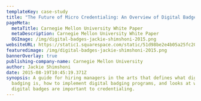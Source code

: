 ```yaml
---
templateKey: case-study
title: "The Future of Micro Credentialing: An Overview of Digital Badges for the Arts"
pageMeta:
  metaTitle: Carnegie Mellon University White Paper
  metaDescription: Carnegie Mellon University White Paper
  OGImage: /img/digital-badges-jackie-shimshoni-2015.png
websiteURL: https://static1.squarespace.com/static/51d98be2e4b05a25fc200cbc/t/57c229976a4963efc2c0becb/1472342425095/Digital%2BBadges%2BJackie%2BShimshoni%2B2015.pdf
featuredimage: /img/digital-badges-jackie-shimshoni-2015.png
bannerOverlay: true
publishing-company-name: Carnegie Mellon University
author: Jackie Shimshoni
date: 2015-08-19T10:45:19.371Z
synopsis: A guide for hiring managers in the arts that defines what digital
  badging is, how to implement digital badging programs, and looks at why
  digital badges are important to credentialing.
---
```

